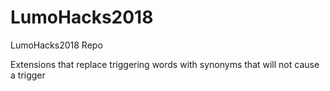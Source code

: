 # LumoHacks2018
LumoHacks2018 Repo

Extensions that replace triggering words with synonyms that will not cause a trigger